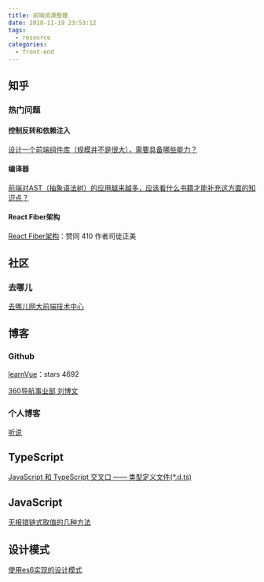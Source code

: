 ```yaml
---
title: 前端资源整理
date: 2018-11-19 23:53:12
tags:
  - resource
categories:
  - front-end
---
```


## 知乎

### 热门问题

#### 控制反转和依赖注入

[设计一个前端组件库（规模并不是很大），需要具备哪些能力？](https://www.zhihu.com/question/266745124/answer/322998960)

#### 编译器

[前端对AST（抽象语法树）的应用越来越多，应该看什么书籍才能补充这方面的知识点？](https://www.zhihu.com/question/268622554/answer/384881779)



#### React Fiber架构

[React Fiber架构](https://zhuanlan.zhihu.com/p/37095662)：赞同 410 作者司徒正美



## 社区

### 去哪儿

[去哪儿网大前端技术中心 ](https://ymfe.org/)



## 博客

### Github

[learnVue](https://github.com/answershuto/learnVue)：stars 4692

[360导航事业部 刘博文](https://github.com/berwin/Blog)



### 个人博客

[听说](https://tasaid.com/)



## TypeScript

[JavaScript 和 TypeScript 交叉口 —— 类型定义文件(*.d.ts)](https://tasaid.com/blog/20171102225101.html?sgs=juejin)



## JavaScript

[无报错链式取值的几种方法](https://zhuanlan.zhihu.com/p/29296692)



## 设计模式

[使用es6实现的设计模式 ](https://github.com/ryouaki/ECMAScript2016-Design-Patterns)


